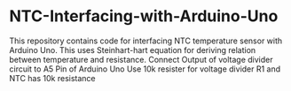 # NTC-Interfacing-with-Arduino-Uno
This repository contains code for interfacing NTC temperature sensor with Arduino Uno.
This uses Steinhart-hart equation for deriving relation between temperature and resistance.
Connect Output of voltage divider circuit to A5 Pin of Arduino Uno
Use 10k resister for voltage divider R1 and NTC has 10k resistance 
